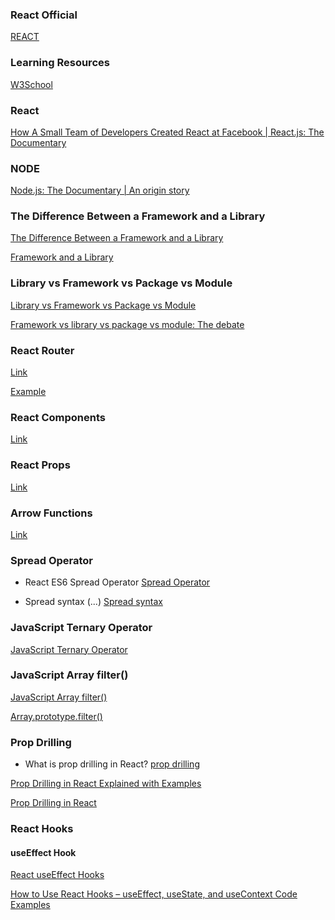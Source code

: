 ### React Official 

[REACT](https://react.dev/)


### Learning Resources

[W3School](https://www.w3schools.com/REACT/default.asp)


### React

[How A Small Team of Developers Created React at Facebook | React.js: The Documentary](https://www.youtube.com/watch?v=8pDqJVdNa44&t=1356s&ab_channel=CultRepo%28formerlyHoneypot%29)

### NODE

[Node.js: The Documentary | An origin story](https://www.youtube.com/watch?v=LB8KwiiUGy0&t=3s&ab_channel=CultRepo%28formerlyHoneypot%29)


### The Difference Between a Framework and a Library

[The Difference Between a Framework and a Library](https://www.freecodecamp.org/news/the-difference-between-a-framework-and-a-library-bd133054023f/)

[Framework and a Library](https://www.geeksforgeeks.org/software-framework-vs-library/)


### Library vs Framework vs Package vs Module

[Library vs Framework vs Package vs Module](http://dev.to/thectogeneral/library-vs-framework-vs-package-vs-module-21j4)

[Framework vs library vs package vs module: The debate](https://dev.to/hamza/framework-vs-library-vs-package-vs-module-the-debate-3jpp)



### React Router

[Link](https://www.w3schools.com/react/react_router.asp)

[Example](https://luqmanshaban.medium.com/react-router-a-step-by-step-guide-4c5ec964d2e9)

### React Components

[Link](https://www.w3schools.com/react/react_components.asp)

### React Props
[Link](https://www.w3schools.com/react/react_props.asp)

### Arrow Functions
[Link](https://www.w3schools.com/js/js_arrow_function.asp)

### Spread Operator

- React ES6 Spread Operator
[Spread Operator](https://www.w3schools.com/react/react_es6_spread.asp)

- Spread syntax (...)
[Spread syntax](https://developer.mozilla.org/en-US/docs/Web/JavaScript/Reference/Operators/Spread_syntax)

### JavaScript Ternary Operator

[JavaScript Ternary Operator](https://www.geeksforgeeks.org/javascript-ternary-operator/)

### JavaScript Array filter()

[JavaScript Array filter()](https://www.w3schools.com/jsref/jsref_filter.asp)

[Array.prototype.filter()](https://developer.mozilla.org/en-US/docs/Web/JavaScript/Reference/Global_Objects/Array/filter)

### Prop Drilling

- What is prop drilling in React?
[prop drilling](https://dev.to/codeofrelevancy/what-is-prop-drilling-in-react-3kol)

[Prop Drilling in React Explained with Examples](https://www.freecodecamp.org/news/prop-drilling-in-react-explained-with-examples/)

[Prop Drilling in React](https://medium.com/@omkarbhavare2406/prop-drilling-in-react-8819c609c376)


### React Hooks

#### useEffect Hook

[React useEffect Hooks](https://www.w3schools.com/react/react_useeffect.asp)

[How to Use React Hooks – useEffect, useState, and useContext Code Examples](https://www.freecodecamp.org/news/react-hooks-useeffect-usestate-and-usecontext/)
